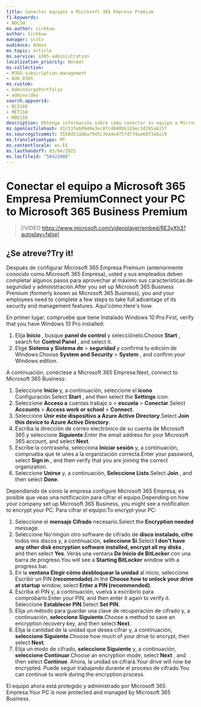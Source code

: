 ```yaml
---
title: Conectar equipos a Microsoft 365 Empresa Premium
f1.keywords:
- NOCSH
ms.author: sirkkuw
author: Sirkkuw
manager: scotv
audience: Admin
ms.topic: article
ms.service: o365-administration
localization_priority: Normal
ms.collection:
- M365-subscription-management
- Adm_O365
ms.custom:
- AdminSurgePortfolio
- adminvideo
search.appverid:
- BCS160
- MET150
- MOE150
description: Obtenga información sobre cómo conectar su equipo a Microsoft 365 Empresa.
ms.openlocfilehash: d1c53feb0940e3ec8fcd040bb119ec3d285a615f
ms.sourcegitcommit: 355bd51ab6a79d5c36a4e4f57df74ae6873eba19
ms.translationtype: MT
ms.contentlocale: es-ES
ms.lasthandoff: 03/04/2021
ms.locfileid: "50422800"
---
```

# <a name="connect-your-pc-to-microsoft-365-business-premium"></a><span data-ttu-id="4e44c-103">Conectar el equipo a Microsoft 365 Empresa Premium</span><span class="sxs-lookup"><span data-stu-id="4e44c-103">Connect your PC to Microsoft 365 Business Premium</span></span>

> [!VIDEO https://www.microsoft.com/videoplayer/embed/RE3yXh3?autoplay=false]

## <a name="try-it"></a><span data-ttu-id="4e44c-104">¿Se atreve?</span><span class="sxs-lookup"><span data-stu-id="4e44c-104">Try it!</span></span>
<span data-ttu-id="4e44c-105">Después de configurar Microsoft 365 Empresa Premium (anteriormente conocido como Microsoft 365 Empresa), usted y sus empleados deben completar algunos pasos para aprovechar al máximo sus características de seguridad y administración.</span><span class="sxs-lookup"><span data-stu-id="4e44c-105">After you set up Microsoft 365 Business Premium (formerly known as Microsoft 365 Business), you and your employees need to complete a few steps to take full advantage of its security and management features.</span></span> <span data-ttu-id="4e44c-106">Aquí&#39;cómo.</span><span class="sxs-lookup"><span data-stu-id="4e44c-106">Here&#39;s how.</span></span>

<span data-ttu-id="4e44c-107">En primer lugar, compruebe que tiene Instalado Windows 10 Pro:</span><span class="sxs-lookup"><span data-stu-id="4e44c-107">First, verify that you have Windows 10 Pro installed:</span></span>

1. <span data-ttu-id="4e44c-108">Elija  **Inicio** , busque  **panel de control** y selecciónelo.</span><span class="sxs-lookup"><span data-stu-id="4e44c-108">Choose  **Start** , search for  **Control Panel** , and select it.</span></span>
2. <span data-ttu-id="4e44c-109">Elige **Sistema y Sistema de**   >   **seguridad** y confirma tu edición de Windows.</span><span class="sxs-lookup"><span data-stu-id="4e44c-109">Choose  **System and Security**  >  **System** , and confirm your Windows edition.</span></span>

<span data-ttu-id="4e44c-110">A continuación, conéctese a Microsoft 365 Empresa:</span><span class="sxs-lookup"><span data-stu-id="4e44c-110">Next, connect to Microsoft 365 Business:</span></span>

1. <span data-ttu-id="4e44c-111">Seleccione  **Inicio** y, a continuación, seleccione el  **icono** Configuración.</span><span class="sxs-lookup"><span data-stu-id="4e44c-111">Select  **Start** , and then select the  **Settings** icon.</span></span>
2. <span data-ttu-id="4e44c-112">Seleccione **Acceso a** cuentas trabajo o  >   **escuela**   >   **Conectar**.</span><span class="sxs-lookup"><span data-stu-id="4e44c-112">Select  **Accounts** >  **Access work or school**  >  **Connect**.</span></span>
3. <span data-ttu-id="4e44c-113">Seleccione  **Unir este dispositivo a Azure Active Directory**.</span><span class="sxs-lookup"><span data-stu-id="4e44c-113">Select  **Join this device to Azure Active Directory**.</span></span>
4. <span data-ttu-id="4e44c-114">Escriba la dirección de correo electrónico de su cuenta de Microsoft 365 y seleccione  **Siguiente**.</span><span class="sxs-lookup"><span data-stu-id="4e44c-114">Enter the email address for your Microsoft 365 account, and select  **Next**.</span></span>
5. <span data-ttu-id="4e44c-115">Escribe la contraseña, selecciona  **Iniciar sesión** y, a continuación, comprueba que te unes a la organización correcta.</span><span class="sxs-lookup"><span data-stu-id="4e44c-115">Enter your password, select  **Sign in** , and then verify that you are joining the correct organization.</span></span>
6. <span data-ttu-id="4e44c-116">Seleccione  **Unirse** y, a continuación,  **Seleccione Listo**.</span><span class="sxs-lookup"><span data-stu-id="4e44c-116">Select  **Join** , and then select  **Done**.</span></span>

<span data-ttu-id="4e44c-117">Dependiendo de cómo la empresa configure Microsoft 365 Empresa, es posible que veas una notificación para cifrar el equipo.</span><span class="sxs-lookup"><span data-stu-id="4e44c-117">Depending on how your company set up Microsoft 365 Business, you might see a notification to encrypt your PC.</span></span> <span data-ttu-id="4e44c-118">Para cifrar el equipo:</span><span class="sxs-lookup"><span data-stu-id="4e44c-118">To encrypt your PC:</span></span>

1. <span data-ttu-id="4e44c-119">Seleccione el  **mensaje Cifrado**  necesario.</span><span class="sxs-lookup"><span data-stu-id="4e44c-119">Select the  **Encryption needed**  message.</span></span>
2. <span data-ttu-id="4e44c-120">Seleccione No&#39;ningún otro software de cifrado de  **disco instalado, cifre** todos mis discos y, a continuación,  **seleccione Sí**.</span><span class="sxs-lookup"><span data-stu-id="4e44c-120">Select  **I don&#39;t have any other disk encryption software installed, encrypt all my disks** , and then select  **Yes**.</span></span> <span data-ttu-id="4e44c-121">Verás una ventana  **De Inicio de BitLocker**  con una barra de progreso.</span><span class="sxs-lookup"><span data-stu-id="4e44c-121">You will see a  **Starting BitLocker**  window with a progress bar.</span></span>
3. <span data-ttu-id="4e44c-122">En la **ventana Elegir cómo desbloquear la unidad** al inicio, seleccione Escribir un PIN **(recomendado).**</span><span class="sxs-lookup"><span data-stu-id="4e44c-122">In the  **Choose how to unlock your drive at startup**  window, select **Enter a PIN (recommended)**.</span></span>
4. <span data-ttu-id="4e44c-123">Escriba el PIN y, a continuación, vuelva a escribirlo para comprobarlo.</span><span class="sxs-lookup"><span data-stu-id="4e44c-123">Enter your PIN, and then enter it again to verify it.</span></span> <span data-ttu-id="4e44c-124">Seleccione  **Establecer PIN**.</span><span class="sxs-lookup"><span data-stu-id="4e44c-124">Select  **Set PIN**.</span></span>
5. <span data-ttu-id="4e44c-125">Elija un método para guardar una clave de recuperación de cifrado y, a continuación,  **seleccione Siguiente**.</span><span class="sxs-lookup"><span data-stu-id="4e44c-125">Choose a method to save an encryption recovery key, and then select  **Next**.</span></span>
6. <span data-ttu-id="4e44c-126">Elija la cantidad de la unidad que desea cifrar y, a continuación,  **seleccione Siguiente**.</span><span class="sxs-lookup"><span data-stu-id="4e44c-126">Choose how much of your drive to encrypt, then select  **Next**.</span></span>
7. <span data-ttu-id="4e44c-127">Elija un modo de cifrado,  **seleccione Siguiente** y, a continuación,  **seleccione Continuar**.</span><span class="sxs-lookup"><span data-stu-id="4e44c-127">Choose an encryption mode, select  **Next** , and then select  **Continue**.</span></span> <span data-ttu-id="4e44c-128">Ahora, la unidad se cifrará.</span><span class="sxs-lookup"><span data-stu-id="4e44c-128">Your drive will now be encrypted.</span></span> <span data-ttu-id="4e44c-129">Puede seguir trabajando durante el proceso de cifrado.</span><span class="sxs-lookup"><span data-stu-id="4e44c-129">You can continue to work during the encryption process.</span></span>

<span data-ttu-id="4e44c-130">El equipo ahora está protegido y administrado por Microsoft 365 Empresa.</span><span class="sxs-lookup"><span data-stu-id="4e44c-130">Your PC is now protected and managed by Microsoft 365 Business.</span></span>